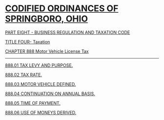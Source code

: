 [CODIFIED ORDINANCES OF SPRINGBORO, OHIO](index.html)
=====================================================

[PART EIGHT - BUSINESS REGULATION AND TAXATION CODE](394aa412.html)

[TITLE FOUR- Taxation](3f15a412.html)

[CHAPTER 888 Motor Vehicle License Tax](4055a412.html)

* * * * *

[888.01 TAX LEVY AND PURPOSE.](405ea412.html)

[888.02 TAX RATE.](4065a412.html)

[888.03 MOTOR VEHICLE DEFINED.](4069a412.html)

[888.04 CONTINUATION ON ANNUAL BASIS.](406da412.html)

[888.05 TIME OF PAYMENT.](4071a412.html)

[888.06 USE OF MONEYS DERIVED.](4075a412.html)
